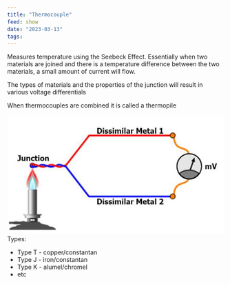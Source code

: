 ```yaml
---
title: "Thermocouple"
feed: show
date: "2023-03-13"
tags: 
---
```

Measures temperature using the Seebeck Effect. Essentially when two materials are joined and there is a temperature difference between the two materials, a small amount of current will flow.

The types of materials and the properties of the junction will result in various voltage differentials

When thermocouples are combined it is called a thermopile

![400](notes/electrical/sensors/images/thermocouple.png)
Types:
- Type T - copper/constantan
- Type J - iron/constantan
- Type K - alumel/chromel
- etc

